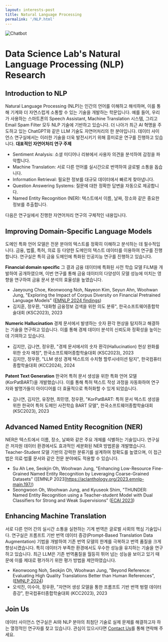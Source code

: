```yaml
---
layout: interests-post
title: Natural Language Processing
permalink: '/NLP.html'
---
```


![Chatbot](https://drive.google.com/file/d/15cSLpP_cQKUqCNd3i-zeg1uw2YrdKzN8/view)

# Data Science Lab's Natural Language Processing (NLP) Research

## Introduction to NLP
Natural Language Processing (NLP)는 인간의 언어를 이해하고 해석하며, 이를 통해 기계와 더 자연스럽게 소통할 수 있는 기술을 개발하는 학문입니다. 예를 들어, 우리가 사용하는 스마트폰의 Speech Assistant, Machine Translation 시스템, 그리고 Email Spam Filter 모두 NLP 기술에 기반하고 있습니다. 
더 나아가 최근 AI 혁명을 주도하고 있는 ChatGPT와 같은 LLM 기술도 자연어처리의 한 분야입니다.
데이터 사이언스 연구실에서는 이러한 기술을 더욱 발전시키기 위해 흥미로운 연구를 진행하고 있습니다.
**대표적인 자연어처리 연구 주제**
- Sentiment Analysis: 소셜 미디어나 리뷰에서 사용자 의견을 분석하여 감정을 파악합니다.
- Machine Translation: 서로 다른 언어를 실시간으로 번역하여 글로벌 소통을 돕습니다.
- Information Retrieval: 필요한 정보를 대규모 데이터에서 빠르게 찾아냅니다.
- Question Answering Systems: 질문에 대한 정확한 답변을 자동으로 제공합니다.
- Named Entity Recognition (NER): 텍스트에서 이름, 날짜, 장소와 같은 중요한 정보를 추출합니다.

다음은 연구실에서 진행한 자연어처리 연구의 구체적인 내용입니다.

## Improving Domain-Specific Language Models
도메인 특화 언어 모델은 전문 분야의 텍스트를 정확히 이해하고 분석하는 데 필수적입니다. 금융, 법률, 특허, 의료 등 다양한 도메인의 텍스트 데이터를 이용하여 연구를 진행합니다. 연구실은 특히 금융 도메인에 특화된 인공지능 연구를 진행하고 있습니다. 

**Financial domain specific**
그 결과 금융 데이터에 특화된 사전 학습 모델 FiLM을 개발하여 공개하였으며, 이번 연구를 통해 금융 데이터의 다양성이 모델 성능에 미치는 영향을 연구하여 금융 문서 분석의 효율성을 높였습니다.
* Jaeyoung Choe, Keonwoong Noh, Nayeon Kim, Seyun Ahn, Woohwan Jung, "Exploring the Impact of Corpus Diversity on Financial Pretrained Language Models" ([EMNLP 2024 findings](https://aclanthology.org/2023.findings-emnlp.138/))
* 김지훈, 정우환, "대화형 금융정보 검색을 위한 의도 분류", 한국소프트웨어종합학술대회 (KSC2023), 2023

**Numeric Hallucination**
경제 문서에서 발생하는 숫자 환각 현상을 탐지하고 해결하는 기술을 연구하고 있습니다. 이를 통해 경제 데이터 분석의 신뢰도와 정확성을 높이는 데 기여하고 있습니다.
* 김지안, 김나연, 정우환, "경제 문서에서의 숫자 환각(Hallucination) 현상 완화를 위한 숫자 매칭", 한국소프트웨어종합학술대회 (KSC2023), 2023
* 김지안, 정우환, "LLM 생성 경제 텍스트의 수치형 할루시네이션 탐지", 한국컴퓨터종합학술대회 (KCC2024), 2024

**Patent Text Generation**
한국어 특허 문서 생성을 위한 특화 언어 모델(KorPatBART)을 개발했습니다. 이를 통해 특허 텍스트 작성 과정을 자동화하여 연구자와 발명가들이 아이디어를 더 효율적으로 특허화할 수 있게 되었습니다.
* 김나연, 김지안, 유장현, 최민영, 정우환, "KorPatBART: 특허 문서 텍스트 생성을 위한 한국어 특허 도메인 사전학습 BART 모델", 한국소프트웨어종합학술대회 (KSC2023), 2023

## Advanced Named Entity Recognition (NER)
NER은 텍스트에서 이름, 장소, 날짜와 같은 주요 개체를 식별하는 기술입니다. 연구실은 저자원 데이터 환경에서도 효과적인 세분화된 NER 방법론을 개발했습니다. Teacher-Student 모델 기반의 강력한 분류기를 설계하여 정확도를 높였으며, 이 접근법은 의료·법률 문서와 같은 전문 분야에도 적용할 수 있습니다.
* Su Ah Lee, Seokjin Oh, Woohwan Jung, "Enhancing Low-Resource Fine-Grained Named Entity Recognition by Leveraging Coarse-Grained Datasets" ([EMNLP 2023]https://aclanthology.org/2023.emnlp-main.197/)
* Seongwoon Oh, Woohwan Jung, and Kyuseok Shim, "THUNDER: Named Entity Recognition using a Teacher-student Model with Dual Classifiers for Strong and Weak Supervisions” ([ECAI 2023](https://ebooks.iospress.nl/doi/10.3233/FAIA230466))

## Enhancing Machine Translation
서로 다른 언어 간의 실시간 소통을 실현하는 기계 번역은 글로벌 사회의 핵심 기술입니다. 연구실은 프롬프트 기반 번역 데이터 증강(Prompt-Based Translation Data Augmentation) 기법을 개발하여 기존 번역 모델의 한계를 극복하고 번역 품질을 크게 향상시켰습니다. 특히 데이터가 부족한 환경에서도 우수한 성능을 유지하는 기술을 연구하고 있습니다.
최근 LLM은 기존 번역품질을 월등히 뛰어 넘는 성능을 보이고 있기 때문에 이를 제대로 평가하기 위한 평가 방법을 제안하였습니다.
* Keonwoong Noh, Seokjin Oh, Woohwan Jung, "Beyond Reference: Evaluating High Quality Translations Better than Human References", ([EMNLP 2024](https://aclanthology.org/2024.emnlp-main.294/))
* 오석진, 이수아, 정우환, "자연어 생성 모델을 통한 프롬프트 기반 번역 벙렬 데이터 증강", 한국컴퓨터종합학술대회 (KCC2023), 2023

## Join Us
데이터 사이언스 연구실은 AI와 NLP 분야의 최첨단 기술로 실제 문제를 해결하고자 하는 열정적인 연구자를 찾고 있습니다. 관심이 있으시다면 [Contact Us](https://dsl.hanyang.ac.kr/contact)를 통해 연락해 주세요.